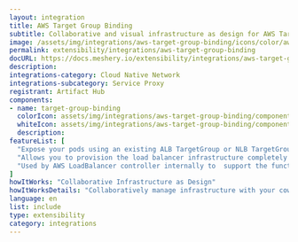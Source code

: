 ```yaml
---
layout: integration
title: AWS Target Group Binding
subtitle: Collaborative and visual infrastructure as design for AWS Target Group Binding
image: /assets/img/integrations/aws-target-group-binding/icons/color/aws-target-group-binding-color.svg
permalink: extensibility/integrations/aws-target-group-binding
docURL: https://docs.meshery.io/extensibility/integrations/aws-target-group-binding
description: 
integrations-category: Cloud Native Network
integrations-subcategory: Service Proxy
registrant: Artifact Hub
components: 
- name: target-group-binding
  colorIcon: assets/img/integrations/aws-target-group-binding/components/target-group-binding/icons/color/target-group-binding-color.svg
  whiteIcon: assets/img/integrations/aws-target-group-binding/components/target-group-binding/icons/white/target-group-binding-white.svg
  description: 
featureList: [
  "Expose your pods using an existing ALB TargetGroup or NLB TargetGroup.",
  "Allows you to provision the load balancer infrastructure completely outside of Kubernetes.",
  "Used by AWS LoadBalancer controller internally to  support the functionality for Ingress and Service resource as well."
]
howItWorks: "Collaborative Infrastructure as Design"
howItWorksDetails: "Collaboratively manage infrastructure with your coworkers synchronously sharing the same designs."
language: en
list: include
type: extensibility
category: integrations
---
```

